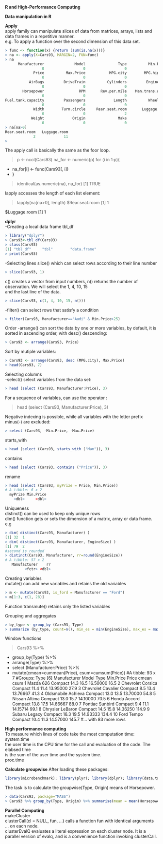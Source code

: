**R and High-Performance Computing**  

**Data manipulation in R**  

**Apply**  
apply family can manipulate slices of data from matrices, arrays, lists and data frames in a repetitive manner.  
e.g. To apply a function over the second dimension of this data set. 
```r
> func <- function(x) {return (sum(is.na(x)))}
> na <- apply(X=Cars93, MARGIN=2, FUN=func)
> na
      Manufacturer              Model               Type          Min.Price 
                 0                  0                  0                  0 
             Price          Max.Price           MPG.city        MPG.highway 
                 0                  0                  0                  0 
           AirBags         DriveTrain          Cylinders         EngineSize 
                 0                  0                  0                  0 
        Horsepower                RPM       Rev.per.mile    Man.trans.avail 
                 0                  0                  0                  0 
Fuel.tank.capacity         Passengers             Length          Wheelbase 
                 0                  0                  0                  0 
             Width        Turn.circle     Rear.seat.room       Luggage.room 
                 0                  0                  2                 11 
            Weight             Origin               Make 
                 0                  0                  0 
> na[na>0]
Rear.seat.room   Luggage.room 
             2             11 
> 
```
The apply call is basically the same as the foor loop.  
> p <- ncol(Cars93)
> na_for <- numeric(p)
> for (i in 1:p){
+  na_for[i] <- func(Cars93[, i])
+ }
> identical(as.numeric(na), na_for)
[1] TRUE  

lapply accesses the length of each list element:  
> lapply(na[na>0], length)
$Rear.seat.room
[1] 1

$Luggage.room
[1] 1  


**dplyr**  
-Creating a local data frame tbl_df  
```r  
> library("dplyr")  
> Cars93<-tbl_df(Cars93)
> class(Cars93)
[1] "tbl_df"     "tbl"        "data.frame"
> print(Cars93)
```  

-Selecting lines slice() which can select rows according to their line number  
```r
> slice(Cars93, 1)
```  
c() creates a vector from input numbers, n() returns the number of observation. We will select the 1, 4, 10, 15  
and the last line of the data.  
```r
> slice(Cars93, c(1, 4, 10, 15, n()))
```  

-filter() can select rows that satisfy a condition  
```r
> filter(Cars93, Manufacturer=="Audi" & Min.Price>25)  
```  

Order
-arrange() can sort the data by one or more variables, by default, it is sorted in ascending order, with desc() descending:  
```r  
> Cars93 <- arrange(Cars93, Price)
```  
Sort by mutiple variables:  
```r  
> Cars93 <- arrange(Cars93, desc (MPG.city), Max.Price)
> head(Cars93, 7)
```   

Selecting columns  
-select() select variables from the data set:  
```r
> head (select (Cars93, Manufacturer:Price), 3)  
```  
For a sequence of variables, can use the operator :  
> head (select (Cars93, Manufacturer:Price), 3)  

Negative indexing is possible, while all variables with the letter prefix minus(-) are excluded:  
```r
> select (Cars93, -Min.Price, -Max.Price)  
```
starts_with  
```r
> head (select (Cars93, starts_with ("Man")), 3)  
```
contains  
```r
> head (select (Cars93, contains ("Price")), 3)  
```
rename  
```r
> head (select (Cars93, myPrize = Price, Min.Price))
# A tibble: 6 x 2
  myPrize Min.Price
    <dbl>     <dbl>
```  

Uniqueness  
distinct() can be used to keep only unique rows  
dim() function gets or sets the dimension of a matrix, array or data frame.  
e.g  
```r  
> dim( distinct(Cars93, Manufacturer) )
[1] 32  1
> dim( distinct(Cars93, Manufacturer, EngineSize) )
[1] 79  2
#second is rounded
> distinct(Cars93, Manufacturer, rr=round(EngineSize)) 
# A tibble: 57 x 2
   Manufacturer    rr
         <fctr> <dbl>
```  
Creating variables  
mutate() can add new variables and retains the old variables  
```r
> m <- mutate(Cars93, is_ford = Manufacturer == "Ford")
> m[1:3, c(1, 28)]
```  
Function transmute() retains only the listed variables  

Grouping and aggregates   
```r
> by_type <- group_by (Cars93, Type)
> summarize (by_type, count=n(), min_es = min(EngineSize), max_es = max(EngineSize))
``` 

Window functions  
> Cars93 %>%
+  group_by(Type) %>% 
+  arrange(Type) %>%
+  select (Manufacturer:Price) %>%
+  mutate(cmean=cummean(Price), csum=cumsum(Price))
#A tibble: 93 x 7
#Groups:   Type [6]
   Manufacturer    Model    Type Min.Price Price    cmean  csum
         <fctr>   <fctr>  <fctr>     <dbl> <dbl>    <dbl> <dbl>
 1        Mazda      626 Compact      14.3  16.5 16.50000  16.5
 2    Chevrolet  Corsica Compact      11.4  11.4 13.95000  27.9
 3    Chevrolet Cavalier Compact       8.5  13.4 13.76667  41.3
 4   Oldsmobile  Achieva Compact      13.0  13.5 13.70000  54.8
 5       Nissan   Altima Compact      13.0  15.7 14.10000  70.5
 6        Honda   Accord Compact      13.8  17.5 14.66667  88.0
 7      Pontiac  Sunbird Compact       9.4  11.1 14.15714  99.1
 8     Chrysler  LeBaron Compact      14.5  15.8 14.36250 114.9
 9       Subaru   Legacy Compact      16.3  19.5 14.93333 134.4
10         Ford    Tempo Compact      10.4  11.3 14.57000 145.7
#... with 83 more rows

**High performance computing**  
To measure which lines of code take the most computation time:  
system.time  
the user time is the CPU time for the call and evaluation of the code. The elabsed time  
is the sum of the user time and the system time.  
proc.time  

**Calculate groupwise**
After loading these packages:  
```r
library(microbenchmark); library(plyr); library(dplyr); library(data.table); library(Hmisc);
```  
The task is to calculate the groupwise(Type, Origin) means of Horsepower.
```r
> data(Cars93, package="MASS")
> Cars93 %>% group_by(Type, Origin) %>% summarise(mean = mean(Horsepower))
```

**Parallel Computing**  
makeCluster  
clusterCall(cl = NULL, fun, ...) calls a function fun with identical arguments ... on each node.  
clusterEvalQ evaluates a literal expression on each cluster node. It is a parallel version of evalq, and is a convenience function invoking clusterCall.  
